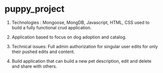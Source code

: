 # puppy_project

1. Technologies : Mongoose, MongDB, Javascript, HTML, CSS used to build a fully functional crud application.

2. Application based to focus on dog adoption and catalog.

3. Technical issues: Full admin authorization for singular user edits for only their pushed edits and content.

4. Build application that can build a new pet description, edit and delete and share with others.

